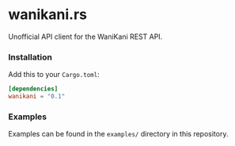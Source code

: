 # wanikani.rs

Unofficial API client for the WaniKani REST API.

### Installation

Add this to your `Cargo.toml`:

```toml
[dependencies]
wanikani = "0.1"
```

### Examples

Examples can be found in the `examples/` directory in this repository.
